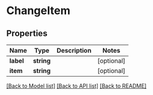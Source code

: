 # ChangeItem

## Properties
Name | Type | Description | Notes
------------ | ------------- | ------------- | -------------
**label** | **string** |  | [optional] 
**item** | **string** |  | [optional] 

[[Back to Model list]](../README.md#documentation-for-models) [[Back to API list]](../README.md#documentation-for-api-endpoints) [[Back to README]](../README.md)


